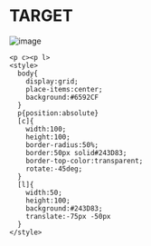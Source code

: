 # TARGET

![image](https://github.com/gaschneider/cssbattle/assets/16023844/06fb5ae7-15cd-451c-9f70-af46e8557555)

```
<p c><p l>
<style>
  body{
    display:grid;
    place-items:center;
    background:#6592CF
  }
  p{position:absolute}
  [c]{
    width:100;
    height:100;
    border-radius:50%;
    border:50px solid#243D83;
    border-top-color:transparent;
    rotate:-45deg;
  }
  [l]{
    width:50;
    height:100;
    background:#243D83;
    translate:-75px -50px
  }
</style>
```
